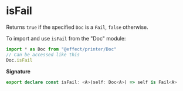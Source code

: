 # isFail

Returns `true` if the specified `Doc` is a `Fail`, `false` otherwise.

To import and use `isFail` from the "Doc" module:

```ts
import * as Doc from "@effect/printer/Doc"
// Can be accessed like this
Doc.isFail
```

**Signature**

```ts
export declare const isFail: <A>(self: Doc<A>) => self is Fail<A>
```
